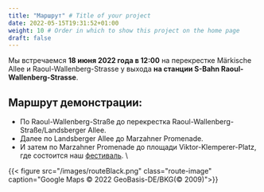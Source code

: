 ```yaml
---
title: "Маршрут" # Title of your project
date: 2022-05-15T19:31:52+01:00
weight: 10 # Order in which to show this project on the home page
draft: false
---
```

Мы встречаемся **18 июня 2022 года в 12:00** на перекрестке Märkische Allee и Raoul-Wallenberg-Strasse у выхода **на станции S-Bahn Raoul-Wallenberg-Strasse**.

## Маршрут демонстрации:

- По Raoul-Wallenberg-Straße до перекрестка Raoul-Wallenberg-Straße/Landsberger Allee. 
- Далее по Landsberger Allee до Marzahner Promenade.
- И затем по Marzahner Promenade до площади Viktor-Klemperer-Platz, где состоится наш [фестиваль](/strassenfest).
\

{{< figure src="/images/routeBlack.png" class="route-image" caption="Google Maps © 2022 GeoBasis-DE/BKG(© 2009)">}}
